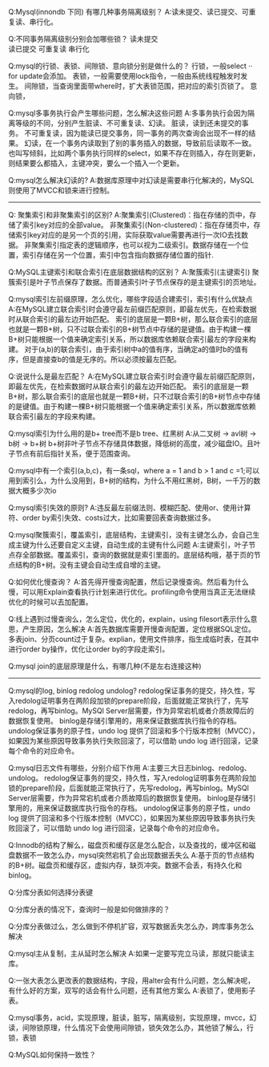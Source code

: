 
Q:Mysql(innondb 下同) 有哪几种事务隔离级别？
A:读未提交、读已提交、可重复读、串行化。

Q:不同事务隔离级别分别会加哪些锁？
读未提交  
读已提交
可重复读
串行化

Q:mysql的行锁、表锁、间隙锁、意向锁分别是做什么的？
行锁，一般select ·· for update会添加。
表锁，一般需要使用lock指令，一般由系统线程触发时发生。
间隙锁，当查询里面带where时，扩大表锁范围，把对应的索引页锁了。
意向锁，

Q:mysql多事务执行会产生哪些问题，怎么解决这些问题
A:多事务执行会因为隔离等级的不同，分别产生脏读、不可重复读、幻读。
脏读，读到还未提交的事务。
不可重复读，因为能读已提交事务，同一事务的两次查询会出现不一样的结果。
幻读，在一个事务内读取到了别的事务插入的数据，导致前后读取不一致。也叫写倾斜，比如两个事务执行同样的select，如果不存在则插入，存在则更新，则结果要么都插入，主键冲突，要么一个插入一个更新。

Q:mysql怎么解决幻读的?
A:数据库原理中对幻读是需要串行化解决的，MySQL则使用了MVCC和锁来进行控制。

---
Q: 聚集索引和非聚集索引的区别?
A:聚集索引(Clustered)：指在存储的页中，存储了索引key对应的全部value。
非聚集索引(Non-clustered)：指在存储页中，存储索引key对应的是另一个页的引用，实际获取value需要再进行一次IO去找数据。
非聚集索引指定表的逻辑顺序，也可以视为二级索引。数据存储在一个位置，索引存储在另一个位置，索引中包含指向数据存储位置的指针.

Q:MySQL主键索引和联合索引在底层数据结构的区别？
A:聚簇索引(主键索引)  聚簇索引是叶子节点保存了数据。而普通索引叶子节点保存的是主键索引的页地址。

Q:mysql索引左前缀原理，怎么优化，哪些字段适合建索引，索引有什么优缺点
A:在MySQL建立联合索引时会遵守最左前缀匹配原则，即最左优先，在检索数据时从联合索引的最左边开始匹配。
索引的底层是一颗B+树，那么联合索引的底层也就是一颗B+树，只不过联合索引的B+树节点中存储的是键值。由于构建一棵B+树只能根据一个值来确定索引关系，所以数据库依赖联合索引最左的字段来构建。
对于(a,b)的联合索引，由于索引树中a的值有序，当确定a的值时b的值有序，但是直接查b的值是无序的。所以必须按最左匹配。

Q:说说什么是最左匹配？
A:在MySQL建立联合索引时会遵守最左前缀匹配原则，即最左优先，在检索数据时从联合索引的最左边开始匹配。
索引的底层是一颗B+树，那么联合索引的底层也就是一颗B+树，只不过联合索引的B+树节点中存储的是键值。由于构建一棵B+树只能根据一个值来确定索引关系，所以数据库依赖联合索引最左的字段来构建。

Q:mysql索引为什么用的是b+ tree而不是b tree、红黑树
A:从二叉树 -> avl树 -> b树 -> b+树
b+树非叶子节点不存储具体数据，降低树的高度，减少磁盘IO。且叶子节点有前后指针关系，便于范围查询。

Q:mysql中有一个索引(a,b,c)，有一条sql，where a = 1 and b > 1 and c =1;可以用到索引么，为什么没用到，B+树的结构，为什么不用红黑树，B树，一千万的数据大概多少次io

Q:mysql索引失效的原则?
A:违反最左前缀法则、模糊匹配、使用or、使用计算符、order by索引失效、costs过大，比如需要回表查询数据过多。

Q:mysql聚簇索引，覆盖索引，底层结构，主键索引，没有主键怎么办，会自己生成主键为什么还要自定义主键，自动生成的主键有什么问题
A:主键索引，叶子节点存全部数据。覆盖索引，查询的数据就是索引里面的。底层结构哦，基于页的节点结构的B+树。没有主键会自动生成自增的主键。

Q:如何优化慢查询？
A:首先得开慢查询配置，然后记录慢查询。然后看为什么慢，可以用Explain查看执行计划来进行优化。profiling命令使用当真正无法继续优化的时候可以去加配置。

Q:线上遇到过慢查询么，怎么定位，优化的，explain，using filesort表示什么意思，产生原因，怎么解决
A:首先数据库需要开慢查询配置，定位根据SQL定位。多表join、分页count过于复杂。explian，使用文件排序，指生成临时表，在其中进行order by操作，优化让order by的字段走索引。

Q:mysql join的底层原理是什么，有哪几种(不是左右连接这种)

---
Q:mysql的log, binlog redolog undolog?
redolog保证事务的提交，持久性，写入redolog证明事务在两阶段加锁的prepare阶段，后面就能正常执行了，先写redolog，再写binlog。MySQl Server层需要，作为异常宕机或者介质故障后的数据恢复使用。
binlog是存储引擎用的，用来保证数据库执行指令的存档。
undolog保证事务的原子性，undo log 提供了回滚和多个行版本控制（MVCC），如果因为某些原因导致事务执行失败回滚了，可以借助 undo log 进行回滚，记录每个命令的对应命令。

Q:mysql日志文件有哪些，分别介绍下作用
A:主要三大日志binlog、redolog、undolog。
redolog保证事务的提交，持久性，写入redolog证明事务在两阶段加锁的prepare阶段，后面就能正常执行了，先写redolog，再写binlog。MySQl Server层需要，作为异常宕机或者介质故障后的数据恢复使用。
binlog是存储引擎用的，用来保证数据库执行指令的存档。
undolog保证事务的原子性，undo log 提供了回滚和多个行版本控制（MVCC），如果因为某些原因导致事务执行失败回滚了，可以借助 undo log 进行回滚，记录每个命令的对应命令。

Q:Innodb的结构了解么，磁盘页和缓存区是怎么配合，以及查找的，缓冲区和磁盘数据不一致怎么办，mysql突然宕机了会出现数据丢失么
A:基于页的节点结构的B+树。磁盘页和缓存区，虚拟内存，缺页冲突。数据不会丢，有持久化和binlog。

Q:分库分表如何选择分表键

Q:分库分表的情况下，查询时一般是如何做排序的？

Q:分库分表做过么，怎么做到不停机扩容，双写数据丢失怎么办，跨库事务怎么解决

Q:mysql主从复制，主从延时怎么解决
A:如果一定要写完立马读，那就只能读主库。

Q:一张大表怎么更改表的数据结构，字段，用alter会有什么问题，怎么解决呢，有什么好的方案，双写的话会有什么问题，还有其他方案么
A:表锁了，使用影子表。

Q:mysql事务，acid，实现原理，脏读，脏写，隔离级别，实现原理，mvcc，幻读，间隙锁原理，什么情况下会使用间隙锁，锁失效怎么办，其他锁了解么，行锁，表锁

Q:MySQL如何保持一致性？




